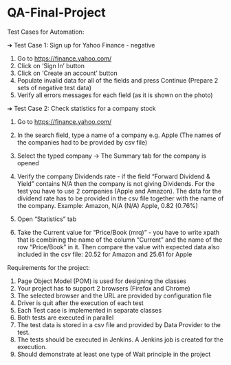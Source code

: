# QA-Final-Project

Test Cases for Automation:

➔	Test Case 1: Sign up for Yahoo Finance - negative

1.	Go to https://finance.yahoo.com/
2.	Click on ‘Sign In’ button
3.	Click on ‘Create an account’ button
4.	Populate invalid data for all of the fields and press Continue (Prepare 2 sets of negative test data)
5.	Verify all errors messages for each field (as it is shown on the photo)

 


➔	Test Case 2: Check statistics for a company stock

1.	Go to https://finance.yahoo.com/
2.	In the search field, type a name of a company e.g. Apple (The names of the companies had to be provided by csv file)
3.	Select the typed company -> The Summary tab for the company is opened
4.	Verify the company Dividends rate - if the field “Forward Dividend & Yield” contains N/A then the company is not giving Dividends. For the test you have to use 2 companies (Apple and Amazon). The data for the dividend rate has to be provided in the csv file together with the name of the company. Example:
           Amazon, N/A (N/A)
           Apple, 0.82 (0.76%)

5.	Open “Statistics” tab
6.	Take the Current value for “Price/Book (mrq)” - you have to write xpath that is combining the name of the column “Current” and the name of the row “Price/Book” in it. Then compare the value with expected data also included in the csv file: 20.52 for Amazon and 25.61 for Apple

 


Requirements for the project:

1.	Page Object Model (POM) is used for designing the classes
2.	Your project has to support 2 browsers (Firefox and Chrome)
3.	The selected browser and the URL are provided by configuration file
4.	Driver is quit after the execution of each test
5.	Each Test case is implemented in separate classes
6.	Both tests are executed in parallel
7.	The test data is stored in a csv file and provided by Data Provider to the test.
8.	The tests should be executed in Jenkins. A Jenkins job is created for the execution.
9.	Should demonstrate at least one type of Wait principle in the project
